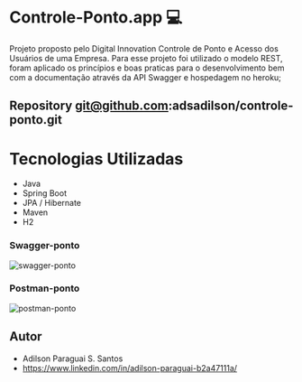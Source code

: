 # Controle-Ponto.app 💻
 
Projeto proposto pelo Digital Innovation Controle de Ponto e Acesso dos Usuários de uma Empresa.
Para esse projeto foi utilizado o modelo REST, foram aplicado os princípios e boas praticas para o desenvolvimento bem com a documentação através da API Swagger e hospedagem no heroku; 


## Repository git@github.com:adsadilson/controle-ponto.git

# Tecnologias Utilizadas
-	Java
-	Spring Boot
-	JPA / Hibernate
-	Maven
-	H2

### Swagger-ponto

![swagger-ponto](https://user-images.githubusercontent.com/7797330/127792611-ba0d5b48-d4ca-4e0d-9cdd-83b946c7a281.gif)

### Postman-ponto

![postman-ponto](https://user-images.githubusercontent.com/7797330/127792690-608147eb-e76d-4a88-928e-02566b724bd4.gif)


## Autor
* Adilson Paraguai S. Santos
* https://www.linkedin.com/in/adilson-paraguai-b2a47111a/
